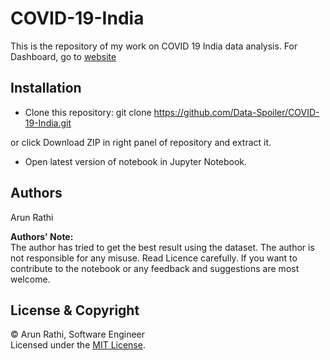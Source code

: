 # COVID-19-India
This is the repository of my work on COVID 19 India data analysis.
For Dashboard, go to [website](https://data-spoiler.github.io/COVID-19-India/)

## Installation
* Clone this repository:
git clone https://github.com/Data-Spoiler/COVID-19-India.git<br>

or click Download ZIP in right panel of repository and extract it.
* Open latest version of notebook in Jupyter Notebook.


## Authors
Arun Rathi

**Authors' Note:**<br>
The author has tried to get the best result using the dataset. The author is not responsible for any misuse. Read Licence carefully. If you want to contribute to the notebook or any feedback and suggestions are most welcome.

## License & Copyright

&copy;
Arun Rathi, Software Engineer<br/>
Licensed under the [MIT License](LICENSE).
